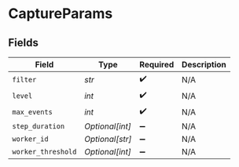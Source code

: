 # CaptureParams


## Fields

| Field              | Type               | Required           | Description        |
| ------------------ | ------------------ | ------------------ | ------------------ |
| `filter`           | *str*              | :heavy_check_mark: | N/A                |
| `level`            | *int*              | :heavy_check_mark: | N/A                |
| `max_events`       | *int*              | :heavy_check_mark: | N/A                |
| `step_duration`    | *Optional[int]*    | :heavy_minus_sign: | N/A                |
| `worker_id`        | *Optional[str]*    | :heavy_minus_sign: | N/A                |
| `worker_threshold` | *Optional[int]*    | :heavy_minus_sign: | N/A                |